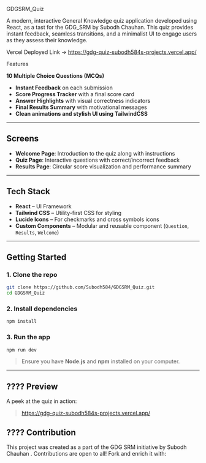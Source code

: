 GDGSRM_Quiz

A modern, interactive General Knowledge quiz application developed using React, as a tast for the GDG_SRM by Subodh Chauhan. This quiz provides instant feedback, seamless transitions, and a minimalist UI to engage users as they assess their knowledge.

Vercel Deployed Link -> https://gdg-quiz-subodh584s-projects.vercel.app/

Features

**10 Multiple Choice Questions (MCQs)**
- **Instant Feedback** on each submission
- **Score Progress Tracker** with a final score card
- **Answer Highlights** with visual correctness indicators
- **Final Results Summary** with motivational messages
- **Clean animations and stylish UI using TailwindCSS**

---

## Screens

- **Welcome Page**: Introduction to the quiz along with instructions
- **Quiz Page**: Interactive questions with correct/incorrect feedback
- **Results Page**: Circular score visualization and performance summary

---

## Tech Stack

- **React** – UI Framework
- **Tailwind CSS** – Utility-first CSS for styling
- **Lucide Icons** – For checkmarks and cross symbols icons
- **Custom Components** – Modular and reusable component (`Question`, `Results`, `Welcome`)

---


## Getting Started

### 1. Clone the repo

```bash
git clone https://github.com/Subodh584/GDGSRM_Quiz.git
cd GDGSRM_Quiz
```

### 2. Install dependencies

```bash
npm install
```

### 3. Run the app

```bash
npm run dev
```

> Ensure you have **Node.js** and **npm** installed on your computer.

---

## ???? Preview

A peek at the quiz in action:

> https://gdg-quiz-subodh584s-projects.vercel.app/


## ???? Contribution

This project was created as a part of the GDG SRM initiative by Subodh Chauhan . Contributions are open to all! Fork and enrich it with:
